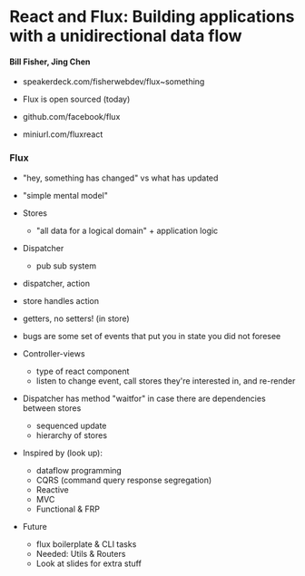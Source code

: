 # React and Flux: Building applications with a unidirectional data flow
#### Bill Fisher, Jing Chen

- speakerdeck.com/fisherwebdev/flux~something

- Flux is open sourced (today)
- github.com/facebook/flux
- miniurl.com/fluxreact

### Flux

- "hey, something has changed" vs what has updated
- "simple mental model"
- Stores
  - "all data for a logical domain" + application logic
- Dispatcher
  - pub sub system

- dispatcher, action
- store handles action
- getters, no setters! (in store)

- bugs are some set of events that put you in state you did not foresee

- Controller-views
  - type of react component
  - listen to change event, call stores they're interested in, and re-render

- Dispatcher has method "waitfor" in case there are dependencies between stores
  - sequenced update
  - hierarchy of stores

- Inspired by (look up):
  - dataflow programming
  - CQRS (command query response segregation)
  - Reactive
  - MVC
  - Functional & FRP

- Future
  - flux boilerplate & CLI tasks
  - Needed: Utils & Routers
  - Look at slides for extra stuff
